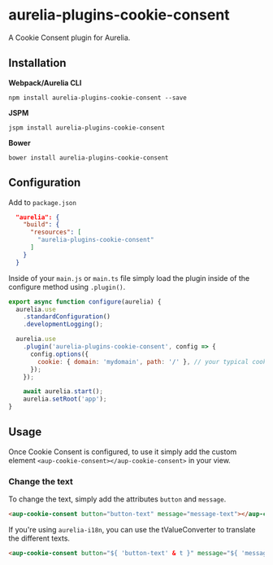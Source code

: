 # aurelia-plugins-cookie-consent

A Cookie Consent plugin for Aurelia.

## Installation

**Webpack/Aurelia CLI**

```shell
npm install aurelia-plugins-cookie-consent --save
```

**JSPM**

```shell
jspm install aurelia-plugins-cookie-consent
```

**Bower**

```shell
bower install aurelia-plugins-cookie-consent
```

## Configuration

Add to `package.json`

```json
  "aurelia": {
    "build": {
      "resources": [
        "aurelia-plugins-cookie-consent"
      ]
    }
  }
```

Inside of your `main.js` or `main.ts` file simply load the plugin inside of the configure method using `.plugin()`.

```javascript
export async function configure(aurelia) {
  aurelia.use
    .standardConfiguration()
    .developmentLogging();

  aurelia.use
    .plugin('aurelia-plugins-cookie-consent', config => {
      config.options({
        cookie: { domain: 'mydomain', path: '/' }, // your typical cookie settings like domain, expires, path and secure
      });
    });

    await aurelia.start();
    aurelia.setRoot('app');
}
```

## Usage

Once Cookie Consent is configured, to use it simply add the custom element `<aup-cookie-consent></aup-cookie-consent>` in your view.

### Change the text

To change the text, simply add the attributes `button` and `message`.

```html
<aup-cookie-consent button="button-text" message="message-text"></aup-cookie-consent>
```

If you're using `aurelia-i18n`, you can use the tValueConverter to translate the different texts.

```html
<aup-cookie-consent button="${ 'button-text' & t }" message="${ 'message-text' & t }"></aup-cookie-consent>
```